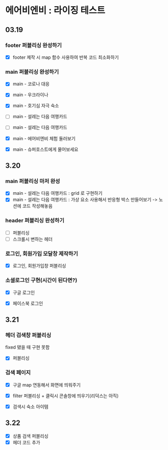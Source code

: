 # 에어비엔비 : 라이징 테스트

## 03.19
### footer 퍼블리싱 완성하기
- [x] footer 제작 시 map 함수 사용하여 반복 코드 최소화하기

### main 퍼블리싱 완성하기
- [x] main - 코로나 대응
- [x] main - 우크라이나
- [x] main - 호기심 자극 숙소
- [ ] main - 설레는 다음 여행카드 
- [ ] main - 설레는 다음 여행카드 
- [x] main - 에어비엔비 체험 둘러보기
- [x] main - 슈퍼호스트에게 물어보세요


## 3.20
### main 퍼블리싱 마저 완성
- [x] main - 설레는 다음 여행카드 : grid 로 구현하기
- [x] main - 설레는 다음 여행카드 : 가상 요소 사용해서 반응형 박스 만들어보기 -> 노션에 코드 작성해놓음

### header 퍼블리싱 완성하기
- [ ] 퍼블리싱
- [ ] 스크롤시 변하는 헤더

### 로그인, 회원가입 모달창 제작하기
- [x] 로그인, 회원가입창 퍼블리싱

### 소셜로그인 구현(시간이 된다면?)
- [x] 구글 로그인
- [x] 페이스북 로그인


## 3.21
### 헤더 검색창 퍼블리싱 
fixed 됐을 때 구현 못함
- [x] 퍼블리싱

### 검색 페이지
- [x] 구글 map 연동해서 화면에 띄워주기
- [x] filter 퍼블리싱 + 클릭시 콘솔창에 띄우기(리덕스는 아직)
- [x] 검색시 숙소 아이템  


## 3.22
- [x] 상품 검색 퍼블리싱
- [x] 헤더 코드 추가
